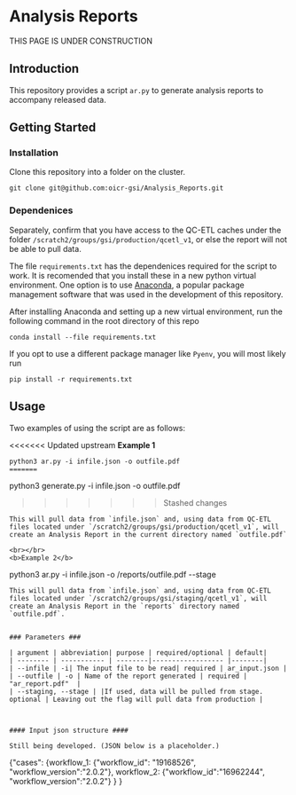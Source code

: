 # Analysis Reports #
THIS PAGE IS UNDER CONSTRUCTION

## Introduction ##
This repository provides a script `ar.py` to generate analysis reports to accompany released data.


## Getting Started ##

### Installation ###

Clone this repository into a folder on the cluster.
```
git clone git@github.com:oicr-gsi/Analysis_Reports.git
```

### Dependenices ###

Separately, confirm that you have access to the QC-ETL caches under the folder `/scratch2/groups/gsi/production/qcetl_v1`, or else the report will not be able to pull data.

The file `requirements.txt` has the dependenices required for the script to work. It is recomended that you install these in a new python virtual environment. One option is to use [Anaconda](https://www.anaconda.com/), a popular package management software that was used in the development of this repository. 

After installing Anaconda and setting up a new virtual environment, run the following command in the root directory of this repo
```
conda install --file requirements.txt
```

If you opt to use a different package manager like `Pyenv`, you will most likely run 

```
pip install -r requirements.txt
```

## Usage ##

Two examples of using the script are as follows:

<<<<<<< Updated upstream
<b>Example 1</b>
```
python3 ar.py -i infile.json -o outfile.pdf
=======
```
python3 generate.py -i infile.json -o outfile.pdf
>>>>>>> Stashed changes
```
This will pull data from `infile.json` and, using data from QC-ETL files located under `/scratch2/groups/gsi/production/qcetl_v1`, will create an Analysis Report in the current directory named `outfile.pdf`

<br></br>
<b>Example 2</b>

```
python3 ar.py -i infile.json -o /reports/outfile.pdf --stage
```
This will pull data from `infile.json` and, using data from QC-ETL files located under `/scratch2/groups/gsi/staging/qcetl_v1`, will create an Analysis Report in the `reports` directory named `outfile.pdf`.


### Parameters ###

| argument | abbreviation| purpose | required/optional | default|
| -------- | ----------- | --------|------------------ |--------|
| --infile | -i| The input file to be read| required | ar_input.json |
| --outfile | -o | Name of the report generated | required | "ar_report.pdf"  |
| --staging, --stage | |If used, data will be pulled from stage. optional | Leaving out the flag will pull data from production |



#### Input json structure ####

Still being developed. (JSON below is a placeholder.)

```
{"cases":
   {workflow_1:
      {"workflow_id": "19168526", "workflow_version":"2.0.2"},
    workflow_2:
      {"workflow_id":"16962244", "workflow_version":"2.0.2"}
   }
}
```
